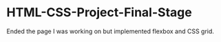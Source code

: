 # HTML-CSS-Project-Final-Stage
Ended the page I was working on but implemented flexbox and CSS grid.
